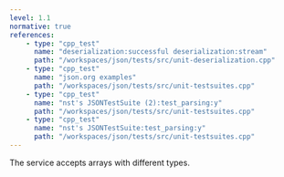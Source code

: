 ```yaml
---
level: 1.1
normative: true
references:
    - type: "cpp_test"
      name: "deserialization:successful deserialization:stream"
      path: "/workspaces/json/tests/src/unit-deserialization.cpp"
    - type: "cpp_test"
      name: "json.org examples"
      path: "/workspaces/json/tests/src/unit-testsuites.cpp"
    - type: "cpp_test"
      name: "nst's JSONTestSuite (2):test_parsing:y"
      path: "/workspaces/json/tests/src/unit-testsuites.cpp"
    - type: "cpp_test"
      name: "nst's JSONTestSuite:test_parsing:y"
      path: "/workspaces/json/tests/src/unit-testsuites.cpp"
---
```


The service accepts arrays with different types.
